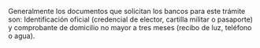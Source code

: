Generalmente los documentos que solicitan los bancos para este trámite son: Identificación oficial (credencial de elector, cartilla militar o pasaporte) y comprobante de domicilio no mayor a tres meses (recibo de luz, teléfono o agua).